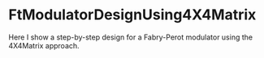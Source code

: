 # FtModulatorDesignUsing4X4Matrix
Here I show a step-by-step design for a Fabry-Perot modulator using the 4X4Matrix approach.
